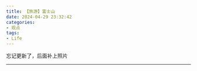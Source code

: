 ```yaml
---
title: 【旅游】富士山
date: 2024-04-29 23:32:42
categories:
- 观点
tags:
- Life
---
```


忘记更新了，后面补上照片

<!-- more -->



___


